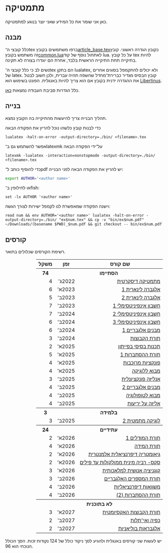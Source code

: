 # מתמטיקה

כאן אני שומר את כל המידע שאני יוצר בנוגע למתמטיקה.

## מבנה
כלל קובצי ה־tex ברפו משתמשים בקובץ<a href="./article_base.tex">article_base.tex</a>כקובץ הגדרה ראשוני.
קובץ זה משתמש בקובץ<a href="./common.lua">common.lua</a>לאתחול נוסף של קוד lua.
על כל קובץ tex להיות בתיקייה תחת התיקייה הראשית בלבד, אחרת הם יוגדרו בצורה לא תקינה.

נשים לב כי כלל קובצי ה־tex הם בתקן lualatex, ולא יכולים להתקמפל בסוגים אחרים של latex.
קובץ הבסיס מגדיר כברירת־מחדל שהשפה תהיה עברית, ולכן חשוב לבטל את ההגדרה ידנית בקובץ אם הוא צריך להיות באנגלית.
הפונט בשימוש הוא [Libertinus](https://github.com/alerque/libertinus).

כלל הגדרות סביבת העבודה נמצאות [כאן](https://github.com/D95-waka/DotFiles/tree/master/nvim).

## בנייה
תהליך הבנייה צריך להיעשות מהתיקייה בה הקובץ נמצא.

כדי לבנות קובץ כלשהו נוכל להריץ את הפקודה הבאה
```console
lualatex -halt-on-error -output-directory=./bin/ <filename>.tex
```
אפשר להשתמש גם ב־latexmk על־ידי הפקודה הבאה
```console
latexmk -lualatex -interaction=nonstopmode -output-directory=./bin/ <filename>.tex
```

כדי להוסיף כותב ל־pdf יש להריץ את הפקודה הבאה לפני הבנייה:
```bash
export AUTHOR='<author name>'
```
או לחילופין ב־fish:
```fish
set -lx AUTHOR '<author name>'
```
וישנה הפקודה שמאפשרת לנו לקמפל ישירות לצורך הגשה:
```fish
read num && env AUTHOR='<author name>' lualatex -halt-on-error -output-directory=./bin/ "ex$num.tex" && cp -v "bin/ex$num.pdf" ~/Downloads/(basename $PWD)_$num.pdf && git checkout -- bin/ex$num.pdf
```


## קורסים
רשימת הקורסים שכלולים בתואר.
<table dir="rtl">
    <tr>
        <th>שם קורס</th>
        <th>זמן</th>
        <th>משקל</th>
    </tr>
    <tr>
        <th colspan="2">הסתיימו</th>
        <th>74</th>
    </tr>
    <tr>
        <td><a href="./discrete_mathematics">מתמטיקה דיסקרטית</a></td>
        <td>2022ג'</td>
        <td>4</td>
    </tr>
    <tr>
        <td><a href="./linear_algebra_1">אלגברה לינארית 1</a></td>
        <td>2023א'</td>
        <td>6</td>
    </tr>
    <tr>
        <td><a href="./linear_algebra_2">אלגברה לינארית 2</a></td>
        <td>2023ב'</td>
        <td>5</td>
    </tr>
    <tr>
        <td><a href="./calculus_1">חשבון אינפיניטסימלי 1</a></td>
        <td>2023ב'</td>
        <td>7</td>
    </tr>
    <tr>
        <td><a href="./calculus_2">חשבון אינפיניטסימלי 2</a></td>
        <td>2024ב'</td>
        <td>7</td>
    </tr>
    <tr>
        <td><a href="./calculus_3">חשבון אינפיניטסימלי 3</a></td>
        <td>2024ב'</td>
        <td>6</td>
    </tr>
    <tr>
        <td><a href="./algebraic_structures_1">מבנים אלגבריים 1</a></td>
        <td>2024ב'</td>
        <td>6</td>
    </tr>
    <tr>
        <td><a href="./set_theory">תורת הקבוצות</a></td>
        <td>2024ב'</td>
        <td>3</td>
    </tr>
    <tr>
        <td><a href="https://shnaton.huji.ac.il/index.php/NewSyl/76631">תכנות בסיסי בפייתון</a></td>
        <td>2025א'</td>
        <td>2</td>
    </tr>
    <tr>
        <td><a href="./probability_theory_1">תורת ההסתברות 1</a></td>
        <td>2025א'</td>
        <td>5</td>
    </tr>
    <tr>
        <td><a href="https://shnaton.huji.ac.il/index.php/NewSyl/80519">פונקציות מרוכבות</a></td>
        <td>2025א'</td>
        <td>4</td>
    </tr>
    <tr>
        <td><a href="https://shnaton.huji.ac.il/index.php/NewSyl/80423">מבוא ללוגיקה</a></td>
        <td>2025א'</td>
        <td>4</td>
    </tr>
    <tr>
        <td><a href="https://shnaton.huji.ac.il/index.php/NewSyl/80417">אנליזה פונקציונלית</a></td>
        <td>2025ב'</td>
        <td>3</td>
    </tr>
    <tr>
        <td><a href="https://shnaton.huji.ac.il/index.php/NewSyl/80446/">מבנים אלגבריים 2</a></td>
        <td>2025ב'</td>
        <td>4</td>
    </tr>
    <tr>
        <td><a href="https://shnaton.huji.ac.il/index.php/NewSyl/80516">מבוא לטופולוגיה</a></td>
        <td>2025ב'</td>
        <td>4</td>
    </tr>
    <tr>
        <td><a href="https://shnaton.huji.ac.il/index.php/NewSyl/80416">אליזה על יריעות</a></td>
        <td>2025ב'</td>
        <td>4</td>
    </tr>
    <tr>
        <th colspan="2">בלמידה</th>
        <th>3</th>
    </tr>
    <tr>
        <td><a href="https://shnaton.huji.ac.il/index.php/NewSyl/80424">לוגיקה מתמטית 2</a></td>
        <td>2025ב'</td>
        <td>3</td>
    </tr>
    <tr>
        <th colspan="2">עתידיים</th>
        <th>24</th>
    </tr>
    <tr>
        <td><a href="https://shnaton.huji.ac.il/index.php/NewSyl/80616">תורת המודלים 1</a></td>
        <td>2026א'</td>
        <td>2</td>
    </tr>
    <tr>
        <td><a href="https://shnaton.huji.ac.il/index.php/NewSyl/80517">תורת המידה</a></td>
        <td>2026א'</td>
        <td>4</td>
    </tr>
    <tr>
        <td><a href="https://shnaton.huji.ac.il/index.php/NewSyl/80560">גיאומטריה דיפרנציאלית אלמנטרית</a></td>
        <td>2026א'</td>
        <td>2</td>
    </tr>
    <tr>
        <td><a href="https://shnaton.huji.ac.il/index.php/NewSyl/72159">סקס- רביה מינית ממולקולות עד פילים</a></td>
        <td>2026א'</td>
        <td>2</td>
    </tr>
    <tr>
        <td><a href="https://shnaton.huji.ac.il/index.php/NewSyl/6178">קוגניציה אנושית למלאכותית</a></td>
        <td>2026א'</td>
        <td>3</td>
    </tr>
    <tr>
        <td><a href="https://shnaton.huji.ac.il/index.php/NewSyl/80756">תורת המספרים האלגבריים</a></td>
        <td>2026ב'</td>
        <td>3</td>
    </tr>
    <tr>
        <td><a href="https://shnaton.huji.ac.il/index.php/NewSyl/80320">משוואות דיפרנציאליות</a></td>
        <td>2026ב'</td>
        <td>4</td>
    </tr>
    <tr>
        <td><a href="https://shnaton.huji.ac.il/index.php/NewSyl/80421">תורת ההסתברות (2)</a></td>
        <td>2026ב'</td>
        <td>4</td>
    </tr>
    <tr>
        <th colspan="3">לא בתוכנית</th>
    </tr>
    <tr>
        <td><a href="https://shnaton.huji.ac.il/index.php/NewSyl/80650">תורת הקבוצות האקסיומטית</a></td>
        <td>2027א'</td>
        <td>3</td>
    </tr>
    <tr>
        <td><a href="https://shnaton.huji.ac.il/index.php/NewSyl/80579">כפיה ואי־תלות</a></td>
        <td>2027ב'</td>
        <td>2</td>
    </tr>
    <tr>
        <td><a href="https://shnaton.huji.ac.il/index.php/NewSyl/80699">אלגבראות בוליאניות</a></td>
        <td>2027ב'</td>
        <td>2</td>
    </tr>
</table>

יש לעשות שני קורסים באנגלית ולהגיע לסך ניקוד כולל של 124 נקודות זכות.
הסך הכולל הנוכחי הוא 96.
